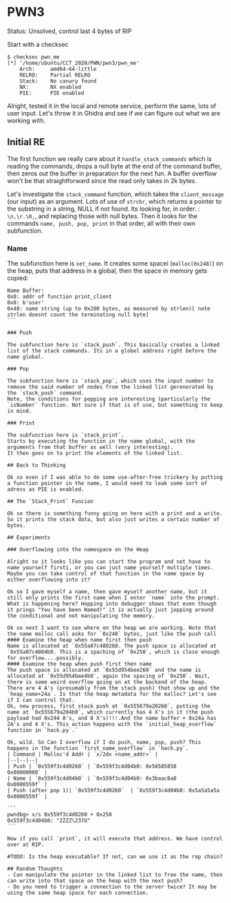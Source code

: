 # PWN3
Status: Unsolved, control last 4 bytes of RIP

Start with a checksec
```
$ checksec pwn_me
[*] '/home/ubuntu/CCT_2020/PWN/pwn3/pwn_me'
    Arch:     amd64-64-little
    RELRO:    Partial RELRO
    Stack:    No canary found
    NX:       NX enabled
    PIE:      PIE enabled
```

Alright, tested it in the local and remote service, perform the same, lots of user input. Let's throw it in Ghidra and see if we can figure out what we are working with.

## Initial RE

The first function we really care about it `handle_stack_commands` which is reading the commands, drops a null byte at the end of the command buffer, then zeros out the buffer in preparation for the next fun. A buffer overflow won't be that straightforward since the read only takes in 2k bytes. 

Let's investigate the `stack_command` function, which takes the `client_message` (our input) as an argument.
Lots of use of `strchr`, which returns a pointer to the substring in a string, NULL if not found.  Its looking for, in order. : `\n,\r.\0,`, and replacing those with null bytes. Then it looks for the commands `name, push, pop, print` in that order, all with their own subfunction.   

### Name

The subfunction here is `set_name`. 
It creates some spacei (`malloc(0x248)`) on the heap, puts that address in a global, then the space in memory gets copied:
````
Name Buffer:
0x0: addr of function print_client
0x8: b'user'
0x48: name string (up to 0x200 bytes, as measured by strlen)[ note strlen doesnt count the terminating null byte]
```

### Push

The subfunction here is `stack_push`. This basically creates a linked list of the stack commands. Its in a globel address right before the name global.

### Pop

The subfunction here is `stack_pop`, which uses the input number to remove the said number of nodes from the linked list gerenerated by the `stack_push` command. 
Note, the conditions for popping are interesting (particularly the `isNumber` function. Not sure if that is of use, but something to keep in mind.

### Print

The subfunction here is `stack_print`.
Starts by executing the function in the name global, with the arguments from that buffer as well (very interesting). 
It then goes on to print the elements of the linked list. 

## Back to Thinking

Ok so even if I was able to do some use-after-free trickery by putting a function pointer in the name, I would need to leak some sort of adress as PIE is enabled.

## The `Stack_Print` Funcion

Ok so there is something funny going on here with a print and a write. So it prints the stack data, but also just writes a certain number of bytes. 

## Experiments

### Overflowing into the namespace on the Heap

Alright so it looks like you can start the program and not have to name yourself firsti, or you can just name yourself multiple times. Maybe you can take control of that function in the name space by either overflowing into it? 

Ok so I gave myself a name, then gave myself another name, but it still only prints the first name when I enter `name` into the prompt. What is happening here? Hopping into debugger shows that even though it prings "You have been Named!" it is actually just jopping around the conditional and not manipulating the memory.

Ok so next I want to see where on the heap we are working. Note that the name malloc call asks for `0x248` bytes, just like the push call
#### Examine the heap when name first then push
Name is allocated at `0x55a07c480260. The push space is allocated at `0x55a07c4804b0. This is a spaching of `0x250`, which is close enough for overflow....possibly.    
#### Examine the heap when push first then name
The push space is allocated at `0x55d954bee260` and the name is allocated at `0x55d954bee4b0`, again the spacing of `0x250`. Wait, there is some weird overflow going on at the backend of the heap. There are 4 A's (presumably from the stack push) that show up and the `heap_name+24a`. Is that the heap metadata for the malloc? Let's see if I can control that.  
Ok, new process, first stack push at `0x555679a20260`, putting the name at `0x555679a204b0`, which currently has 4 X's in it (the push payload had 0x244 A's, and 8 X's)!!!.And the name buffer + 0x24a has 2A's and 4 X's. This action happens with the `initial_heap_overflow` function in `hack.py`.` 

Ok, wild. So Can I overflow if I do push, name, pop, push? This happens in the function `first_name_overflow` in `hack.py`.
| Command | Malloc'd Addr | `x/2dx <name_addr>` | 
|--|--|--|
| Push | `0x559f3c4d0260` | `0x559f3c4d04b0: 0x58585858      0x00000000` |
| Name | `0x559f3c4d04b0` | `0x559f3c4d04b0: 0x3baac8a0      0x0000559f` |
| Push (after pop 1)| `0x559f3c4d0260`  | `0x559f3c4d04b0: 0x5a5a5a5a      0x0000559f` |

```
pwndbg> x/s 0x559f3c4d0260 + 0x250
0x559f3c4d04b0: "ZZZZ\237U"
```

Now if you call `print`, it will execute that address. We have control over at RIP.

#TODO: Is the heap executable? If not, can we use it as the rop chain?

## Random Thoughts
- Can manipulate the pointer in the linked list to free the name, then can write into that space on the heap with the next push?
- Do you need to trigger a connection to the server twice? It may be using the same heap space for each connection.

